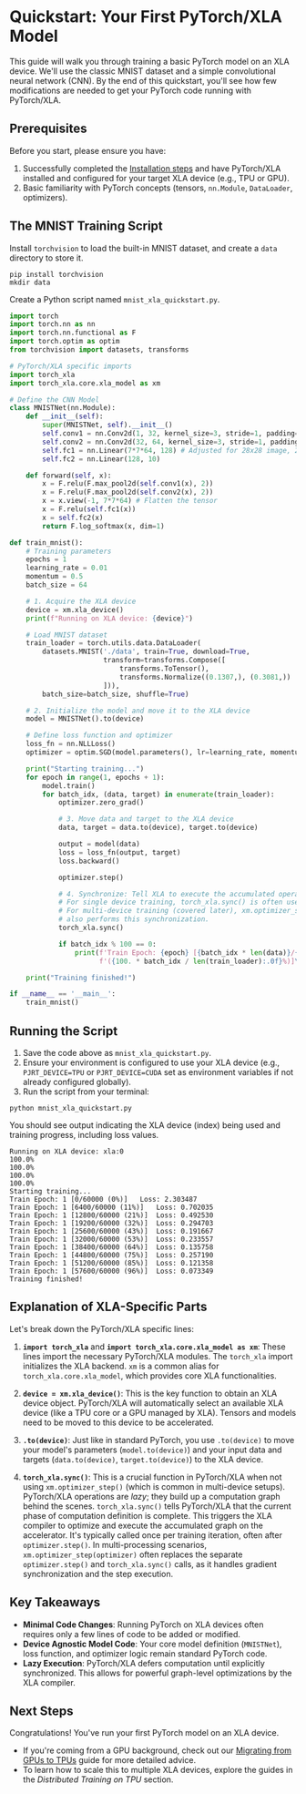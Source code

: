 # Quickstart: Your First PyTorch/XLA Model

This guide will walk you through training a basic PyTorch model on an XLA device. We'll use the classic MNIST dataset and a simple convolutional neural network (CNN). By the end of this quickstart, you'll see how few modifications are needed to get your PyTorch code running with PyTorch/XLA.

## Prerequisites

Before you start, please ensure you have:

1. Successfully completed the [Installation steps](../index.rst) and have PyTorch/XLA installed and configured for your target XLA device (e.g., TPU or GPU).
2. Basic familiarity with PyTorch concepts (tensors, `nn.Module`, `DataLoader`, optimizers).

## The MNIST Training Script

Install `torchvision` to load the built-in MNIST dataset, and create a `data` directory to store it.

```shell
pip install torchvision
mkdir data
```

Create a Python script named `mnist_xla_quickstart.py`.

```python
import torch
import torch.nn as nn
import torch.nn.functional as F
import torch.optim as optim
from torchvision import datasets, transforms

# PyTorch/XLA specific imports
import torch_xla
import torch_xla.core.xla_model as xm

# Define the CNN Model
class MNISTNet(nn.Module):
    def __init__(self):
        super(MNISTNet, self).__init__()
        self.conv1 = nn.Conv2d(1, 32, kernel_size=3, stride=1, padding=1)
        self.conv2 = nn.Conv2d(32, 64, kernel_size=3, stride=1, padding=1)
        self.fc1 = nn.Linear(7*7*64, 128) # Adjusted for 28x28 image, 2 pooling layers
        self.fc2 = nn.Linear(128, 10)

    def forward(self, x):
        x = F.relu(F.max_pool2d(self.conv1(x), 2))
        x = F.relu(F.max_pool2d(self.conv2(x), 2))
        x = x.view(-1, 7*7*64) # Flatten the tensor
        x = F.relu(self.fc1(x))
        x = self.fc2(x)
        return F.log_softmax(x, dim=1)

def train_mnist():
    # Training parameters
    epochs = 1
    learning_rate = 0.01
    momentum = 0.5
    batch_size = 64

    # 1. Acquire the XLA device
    device = xm.xla_device()
    print(f"Running on XLA device: {device}")

    # Load MNIST dataset
    train_loader = torch.utils.data.DataLoader(
        datasets.MNIST('./data', train=True, download=True,
                       transform=transforms.Compose([
                           transforms.ToTensor(),
                           transforms.Normalize((0.1307,), (0.3081,))
                       ])),
        batch_size=batch_size, shuffle=True)

    # 2. Initialize the model and move it to the XLA device
    model = MNISTNet().to(device)

    # Define loss function and optimizer
    loss_fn = nn.NLLLoss()
    optimizer = optim.SGD(model.parameters(), lr=learning_rate, momentum=momentum)

    print("Starting training...")
    for epoch in range(1, epochs + 1):
        model.train()
        for batch_idx, (data, target) in enumerate(train_loader):
            optimizer.zero_grad()

            # 3. Move data and target to the XLA device
            data, target = data.to(device), target.to(device)

            output = model(data)
            loss = loss_fn(output, target)
            loss.backward()

            optimizer.step()

            # 4. Synchronize: Tell XLA to execute the accumulated operations
            # For single device training, torch_xla.sync() is often used.
            # For multi-device training (covered later), xm.optimizer_step(optimizer)
            # also performs this synchronization.
            torch_xla.sync()

            if batch_idx % 100 == 0:
                print(f'Train Epoch: {epoch} [{batch_idx * len(data)}/{len(train_loader.dataset)} '
                      f'({100. * batch_idx / len(train_loader):.0f}%)]\tLoss: {loss.item():.6f}')

    print("Training finished!")

if __name__ == '__main__':
    train_mnist()
```

## Running the Script

1. Save the code above as `mnist_xla_quickstart.py`.
2. Ensure your environment is configured to use your XLA device (e.g., `PJRT_DEVICE=TPU` or `PJRT_DEVICE=CUDA` set as environment variables if not already configured globally).
3. Run the script from your terminal:

```shell
python mnist_xla_quickstart.py
```

You should see output indicating the XLA device (index) being used and training progress, including loss values.

```shell
Running on XLA device: xla:0
100.0%
100.0%
100.0%
100.0%
Starting training...
Train Epoch: 1 [0/60000 (0%)]	Loss: 2.303487
Train Epoch: 1 [6400/60000 (11%)]	Loss: 0.702035
Train Epoch: 1 [12800/60000 (21%)]	Loss: 0.492530
Train Epoch: 1 [19200/60000 (32%)]	Loss: 0.294703
Train Epoch: 1 [25600/60000 (43%)]	Loss: 0.191667
Train Epoch: 1 [32000/60000 (53%)]	Loss: 0.233557
Train Epoch: 1 [38400/60000 (64%)]	Loss: 0.135758
Train Epoch: 1 [44800/60000 (75%)]	Loss: 0.257190
Train Epoch: 1 [51200/60000 (85%)]	Loss: 0.121358
Train Epoch: 1 [57600/60000 (96%)]	Loss: 0.073349
Training finished!
```

## Explanation of XLA-Specific Parts

Let's break down the PyTorch/XLA specific lines:

1. **`import torch_xla`** and **`import torch_xla.core.xla_model as xm`**: These lines import the necessary PyTorch/XLA modules. The `torch_xla` import initializes the XLA backend. `xm` is a common alias for `torch_xla.core.xla_model`, which provides core XLA functionalities.

2. **`device = xm.xla_device()`**: This is the key function to obtain an XLA device object. PyTorch/XLA will automatically select an available XLA device (like a TPU core or a GPU managed by XLA). Tensors and models need to be moved to this device to be accelerated.

3. **`.to(device)`**: Just like in standard PyTorch, you use `.to(device)` to move your model's parameters (`model.to(device)`) and your input data and targets (`data.to(device)`, `target.to(device)`) to the XLA device.

4. **`torch_xla.sync()`**: This is a crucial function in PyTorch/XLA when not using `xm.optimizer_step()` (which is common in multi-device setups). PyTorch/XLA operations are *lazy*; they build up a computation graph behind the scenes. `torch_xla.sync()` tells PyTorch/XLA that the current phase of computation definition is complete. This triggers the XLA compiler to optimize and execute the accumulated graph on the accelerator. It's typically called once per training iteration, often after `optimizer.step()`. In multi-processing scenarios, `xm.optimizer_step(optimizer)` often replaces the separate `optimizer.step()` and `torch_xla.sync()` calls, as it handles gradient synchronization and the step execution.

## Key Takeaways

* **Minimal Code Changes**: Running PyTorch on XLA devices often requires only a few lines of code to be added or modified.
* **Device Agnostic Model Code**: Your core model definition (`MNISTNet`), loss function, and optimizer logic remain standard PyTorch code.
* **Lazy Execution**: PyTorch/XLA defers computation until explicitly synchronized. This allows for powerful graph-level optimizations by the XLA compiler.

## Next Steps

Congratulations! You've run your first PyTorch model on an XLA device.

* If you're coming from a GPU background, check out our [Migrating from GPUs to TPUs](./migration-to-xla-on-tpus.md) guide for more detailed advice.
* To learn how to scale this to multiple XLA devices, explore the guides in the _Distributed Training on TPU_ section.
